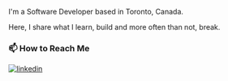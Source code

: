 I'm a Software Developer based in Toronto, Canada.

Here, I share what I learn, build and more often than not, break.

### 📫 How to Reach Me
[![linkedin](https://img.shields.io/badge/linkedin-0A66C2?style=for-the-badge&logo=linkedin&logoColor=white)](https://www.linkedin.com/in/leslie-alhassan/)




  
